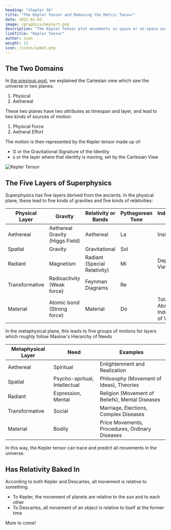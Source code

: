 ```yaml
---
heading: "Chapter 5b"
title: "The Kepler Tensor and Removing the Metric Tensor"
date: 2022-01-03
image: /graphics/keplert.png
description: "The Kepler Tensor plot movements in space or no-space according to universal relativity."
linkTitle: "Kepler Tensor"
author: Juan
weight: 12
icon: /icons/spmat.png
---
```




## The Two Domains

In [the previous post](/material/solutions/cartesian-view), we explained the Cartesian view which saw the universe in two planes: 

1. Physical
2. Aethereal 

These two planes have two attributes as timespan and layer, and lead to two kinds of sources of motion:

1. Physical Force
2. Aetheral Effort 

The motion is then represented by the Kepler tensor made up of:

- G or the Gravitational Signature of the Identity
- s or the layer where that identity is moving, set by the Cartesian View

![Kepler Tensor](/graphics/keplert.png)


## The Five Layers of Superphysics

Superphysics has five layers derived from the ancients. In the physical plane, these lead to five kinds of gravities and five kinds of relativities:

Physical Layer| Gravity | Relativity or Bands | Pythagorean Tone | Independence of Time
--- | --- | --- | --- | ---
Aethereal | Aethereal Gravity (Higgs Field) | Aethereal | La | Insignificant
Spatial | Gravity | Gravitational | Sol
Radiant | Magnetism |  Radiant (Special Relativity) | Mi | Dependent on Viewpoint
Transformative | Radioactivity (Weak force) | Feynman Diagrams | Re | 
Material | Atomic bond (Strong force) | Material | Do | Totally Absolute or Independent of Viewpoint


In the metaphysical plane, this leads to five groups of motions for layers which roughly follow Maslow's Hierarchy of Needs

Metaphysical Layer | Need | Examples
--- | --- | ---
Aethereal | Spiritual | Enlightenment and Realization
Spatial | Psycho-spritual, Intellectual | Philosophy (Movement of Ideas), Theories
Radiant | Expression, Mental | Religion (Movement of Beliefs), Mental Diseases
Transformative | Social | Marriage, Elections, Complex Diseases
Material | Bodily | Price Movements, Procedures, Ordinary Diseases

In this way, the Kepler tensor can trace and predict all movements in the universe. 



## Has Relativity Baked In

According to both Kepler and Descartes, all movement is relative to something.
- To Kepler, the movement of planets are relative to the sun and to each other
- To Descartes, all movement of an object is relative to itself at the former time

More to come!